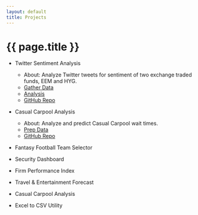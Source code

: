 ```yaml
---
layout: default
title: Projects
---
```


# {{ page.title }}

- Twitter Sentiment Analysis
	- About: Analyze Twitter tweets for sentiment of two exchange traded funds, EEM and HYG.
	- [Gather Data](https://vicmora.github.io/blog/2017/02/20/twitter-sentiment-gather-data)
	- [Analysis](https://vicmora.github.io/blog/2017/02/21/twitter-sentiment-analytics)
	- [GitHub Repo](https://github.com/vicmora/twitter_sentiment)
	
- Casual Carpool Analysis
	- About: Analyze and predict Casual Carpool wait times.
	- [Prep Data](https://vicmora.github.io/blog/2017/03/12/casual-carpool-prep-data)
	- [GitHub Repo](https://github.com/vicmora/casual_carpool)
- Fantasy Football Team Selector
- Security Dashboard
- Firm Performance Index
- Travel & Entertainment Forecast
- Casual Carpool Analysis
- Excel to CSV Utility